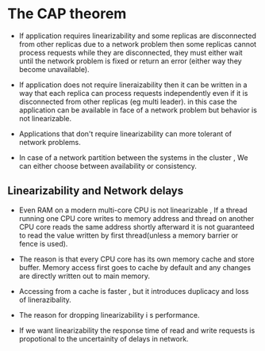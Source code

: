 # The CAP theorem

- If application requires linearizability and some replicas are disconnected from other replicas due to a network problem then some replicas cannot process requests while they are disconnected, they must either wait until the network problem is fixed or return an error (either way they become unavailable).

- If application does not require lineraizability then it can be written in a way that each replica can process requests independently even if it is disconnected from other replicas (eg multi leader). in this case the application can be available in face of a network problem but behavior is not linearizable.

- Applications that don't require linearizability can more tolerant of network problems.

- In case of a network partition between the systems in the cluster , We can either choose between availability or consistency.

## Linearizability and Network delays

- Even RAM on a modern multi-core CPU is not linearizable , If a thread running one CPU core writes to memory address and thread on another CPU core reads the same address shortly afterward it is not guaranteed to read the value written by first thread(unless a  memory barrier or fence is used).

- The reason is that every CPU core has its own memory cache and store buffer. Memory access first goes to cache by default and any changes are directly written out to main memory.

- Accessing from a cache is faster , but it introduces duplicacy and loss of linerazibality.

- The reason for dropping linearizability i s performance.

- If we want linearizability the response time of read and write requests is propotional to the uncertainity of delays in network.

